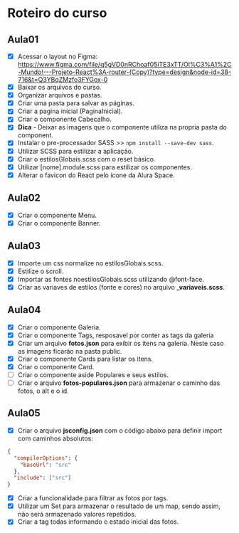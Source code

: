 # Roteiro do curso

## Aula01

- [x] Acessar o layout no Figma: https://www.figma.com/file/q5gVD0nRChoaf05iTE3xTT/Ol%C3%A1%2C-Mundo!---Projeto-React%3A-router-(Copy)?type=design&node-id=38-716&t=Q3YBqZMzfo3FYGox-0
- [x] Baixar os arquivos do curso.
- [x] Organizar arquivos e pastas.
- [x] Criar uma pasta para salvar as páginas.
- [x] Criar a pagina inicial (PaginaInicial).
- [x] Criar o componente Cabecalho.
- [x] **Dica** - Deixar as imagens que o componente utiliza na propria pasta do component.
- [x] Instalar o pre-processador SASS >> `npm install --save-dev sass`.
- [x] Utilizar SCSS para estilizar a aplicação.
- [x] Criar o estilosGlobais.scss com o reset básico.
- [x] Utilizar [nome].module.scss para estilizar os componentes.
- [x] Alterar o favicon do React pelo ícone da Alura Space.

## Aula02

- [x] Criar o componente Menu.
- [x] Criar o componente Banner.

## Aula03

- [x] Importe um css normalize no estilosGlobais.scss.
- [x] Estilize o scroll.
- [x] Importar as fontes noestilosGlobais.scss utilizando @font-face.
- [x] Criar as variaves de estilos (fonte e cores) no arquivo **\_variaveis.scss**.

## Aula04

- [x] Criar o componente Galeria.
- [x] Criar o componente Tags, resposavel por conter as tags da galeria
- [x] Criar um arquivo **fotos.json** para exibir os itens na galeria. Neste caso as imagens ficarão na pasta public.
- [x] Criar o componente Cards para listar os itens.
- [x] Criar o componente Card.
- [ ] Criar o componente aside Populares e seus estilos.
- [ ] Criar o arquivo **fotos-populares.json** para armazenar o caminho das fotos, o alt e o id.

## Aula05

- [x] Criar o arquivo **jsconfig.json** com o código abaixo para definir import com caminhos absolutos:

```json
{
  "compilerOptions": {
    "baseUrl": "src"
  },
  "include": ["src"]
}
```

- [x] Criar a funcionalidade para filtrar as fotos por tags.
- [x] Utilizar um Set para armazenar o resultado de um map, sendo assim, não será armazenado valores repetidos.
- [x] Criar a tag todas informando o estado inicial das fotos.
